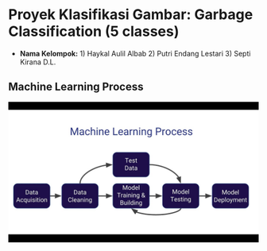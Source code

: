 # Proyek Klasifikasi Gambar: Garbage Classification (5 classes)
- **Nama Kelompok:** 1) Haykal Aulil Albab 2) Putri Endang Lestari 3) Septi Kirana D.L.

## Machine Learning Process
![modelprocessing](docs/ml-process.jpg)
